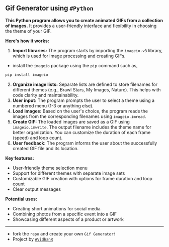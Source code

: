 ## Gif Generator using `#Python`

**This Python program allows you to create animated GIFs from a collection of images.** It provides a user-friendly interface and flexibility in choosing the theme of your GIF.

**Here's how it works:**

1. **Import libraries:** The program starts by importing the `imageio.v3` library, which is used for image processing and creating GIFs.
  - install the `imageio` package using the `pip` command such as,
  ```bash
  pip install imageio
  ```
2. **Organize image lists:** Separate lists are defined to store filenames for different themes (e.g., Brawl Stars, My Images, Nature). This helps with code clarity and maintainability.
3. **User input:** The program prompts the user to select a theme using a numbered menu (1-3 or anything else).
4. **Load images:** Based on the user's choice, the program reads the images from the corresponding filenames using `imageio.imread`.
5. **Create GIF:** The loaded images are saved as a GIF using `imageio.imwrite`. The output filename includes the theme name for better organization. You can customize the duration of each frame (speed) and loop count.
6. **User feedback:** The program informs the user about the successfully created GIF file and its location.

**Key features:**

- User-friendly theme selection menu
- Support for different themes with separate image sets
- Customizable GIF creation with options for frame duration and loop count
- Clear output messages

**Potential uses:**

- Creating short animations for social media
- Combining photos from a specific event into a GIF
- Showcasing different aspects of a product or artwork
----
- fork the `repo` and create your own `Gif Generator!`
- Project by [`AVidhanR`](https://linktr.ee/itsvidhanreddy)
